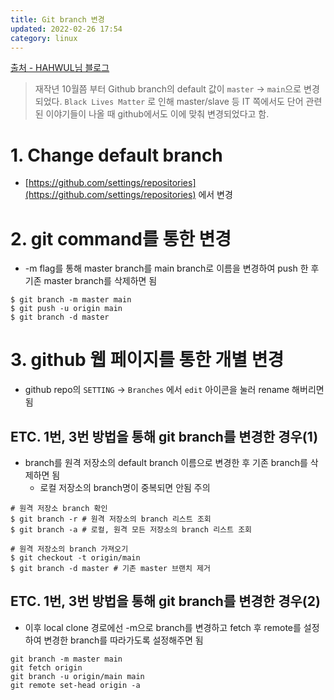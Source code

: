 ```yaml
---
title: Git branch 변경
updated: 2022-02-26 17:54
category: linux
---
```


[출처 - HAHWUL님 블로그](https://www.hahwul.com/2021/07/17/changing-the-github-default-branch/)

> 재작년 10월쯤 부터 Github branch의 default 값이 `master` → `main`으로 변경 되었다. `Black Lives Matter` 로 인해 master/slave 등 IT 쪽에서도 단어 관련된 이야기들이 나올 때 github에서도 이에 맞춰 변경되었다고 함.

# 1. Change default branch

- [https://github.com/settings/repositories](https://github.com/settings/repositories) 에서 변경


# 2. git command를 통한 변경

- -m flag를 통해 master branch를 main branch로 이름을 변경하여 push 한 후 기존 master branch를 삭제하면 됨

```shell
$ git branch -m master main
$ git push -u origin main
$ git branch -d master
```

# 3. github 웹 페이지를 통한 개별 변경

- github repo의 `SETTING` → `Branches` 에서 `edit` 아이콘을 눌러 rename 해버리면 됨


## ETC. 1번, 3번 방법을 통해 git branch를 변경한 경우(1)

- branch를 원격 저장소의 default branch 이름으로 변경한 후 기존 branch를 삭제하면 됨
    - 로컬 저장소의 branch명이 중복되면 안됨 주의

```shell
# 원격 저장소 branch 확인
$ git branch -r # 원격 저장소의 branch 리스트 조회
$ git branch -a # 로컬, 원격 모든 저장소의 branch 리스트 조회

# 원격 저장소의 branch 가져오기
$ git checkout -t origin/main
$ git branch -d master # 기존 master 브랜치 제거
```

## ETC. 1번, 3번 방법을 통해 git branch를 변경한 경우(2)

- 이후 local clone 경로에선 -m으로 branch를 변경하고 fetch 후 remote를 설정하여 변경한 branch를 따라가도록 설정해주면 됨

```shell
git branch -m master main
git fetch origin
git branch -u origin/main main
git remote set-head origin -a
```